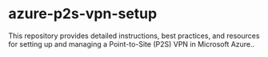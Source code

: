# azure-p2s-vpn-setup
This repository provides detailed instructions, best practices, and resources for setting up and managing a Point-to-Site (P2S) VPN in Microsoft Azure..

